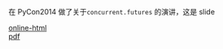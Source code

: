 在 PyCon2014 做了关于`concurrent.futures` 的演讲，这是 slide

[online-html](http://www.laike9m.com/media/files/html/PyCon2014-concurrent.futures.html#/)  
[pdf](http://www.laike9m.com/media/files/pdf/PyCon2014-cf-laike9m.pdf)